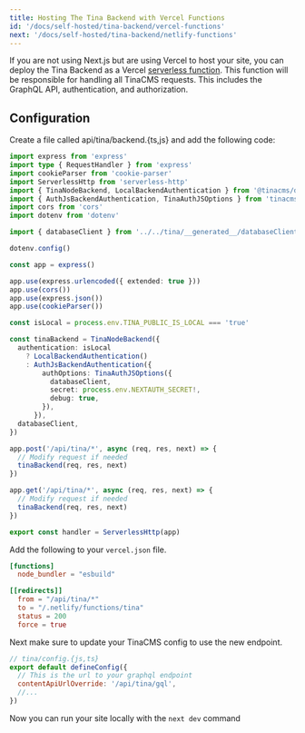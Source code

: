 ```yaml
---
title: Hosting The Tina Backend with Vercel Functions
id: '/docs/self-hosted/tina-backend/vercel-functions'
next: '/docs/self-hosted/tina-backend/netlify-functions'
---
```


If you are not using Next.js but are using Vercel to host your site, you can deploy the Tina Backend as a Vercel [serverless function](https://vercel.com/docs/functions/serverless-functions). This function will be responsible for handling all TinaCMS requests. This includes the GraphQL API, authentication, and authorization.

## Configuration

Create a file called api/tina/backend.{ts,js} and add the following code:

```ts
import express from 'express'
import type { RequestHandler } from 'express'
import cookieParser from 'cookie-parser'
import ServerlessHttp from 'serverless-http'
import { TinaNodeBackend, LocalBackendAuthentication } from '@tinacms/datalayer'
import { AuthJsBackendAuthentication, TinaAuthJSOptions } from 'tinacms-authjs'
import cors from 'cors'
import dotenv from 'dotenv'

import { databaseClient } from '../../tina/__generated__/databaseClient'

dotenv.config()

const app = express()

app.use(express.urlencoded({ extended: true }))
app.use(cors())
app.use(express.json())
app.use(cookieParser())

const isLocal = process.env.TINA_PUBLIC_IS_LOCAL === 'true'

const tinaBackend = TinaNodeBackend({
  authentication: isLocal
    ? LocalBackendAuthentication()
    : AuthJsBackendAuthentication({
        authOptions: TinaAuthJSOptions({
          databaseClient,
          secret: process.env.NEXTAUTH_SECRET!,
          debug: true,
        }),
      }),
  databaseClient,
})

app.post('/api/tina/*', async (req, res, next) => {
  // Modify request if needed
  tinaBackend(req, res, next)
})

app.get('/api/tina/*', async (req, res, next) => {
  // Modify request if needed
  tinaBackend(req, res, next)
})

export const handler = ServerlessHttp(app)
```

Add the following to your `vercel.json` file.

```toml
[functions]
  node_bundler = "esbuild"

[[redirects]]
  from = "/api/tina/*"
  to = "/.netlify/functions/tina"
  status = 200
  force = true
```

Next make sure to update your TinaCMS config to use the new endpoint.

```js
// tina/config.{js,ts}
export default defineConfig({
  // This is the url to your graphql endpoint
  contentApiUrlOverride: '/api/tina/gql',
  //...
})
```

Now you can run your site locally with the `next dev` command
